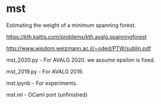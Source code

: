 # mst

Estimating the weight of a minimum spanning forest.

https://kth.kattis.com/problems/kth.avalg.spanningforest


http://www.wisdom.weizmann.ac.il/~oded/PTW/sublin.pdf



mst_2020.py - For AVALG 2020. we assume epsilon is fixed.

mst_2019.py - For AVALG 2019.

mst.ipynb - For experiments.

mst.ml - OCaml port (unfinished)
